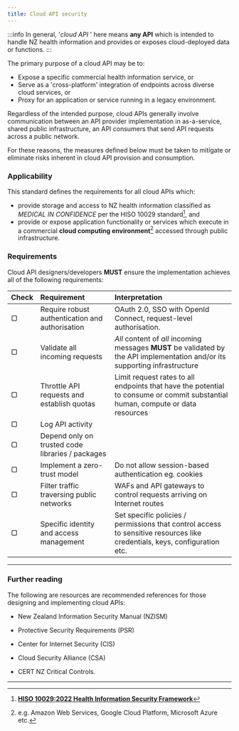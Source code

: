 ```yaml
---
title: Cloud API security
---
```




:::info
In general, '*cloud API* ' here means **any API** which is intended to handle NZ health information and provides or exposes cloud-deployed data or functions.
:::

The primary purpose of a cloud API may be to:

- Expose a specific commercial health information service, or
- Serve as a 'cross-platform' integration of endpoints across diverse cloud services, or
- Proxy for an application or service running in a legacy environment.

Regardless of the intended purpose, cloud APIs generally involve communication between an API provider implementation in as-a-service, shared public infrastructure, an API consumers that send API requests across a public network.

For these reasons, the measures defined below must be taken to mitigate or eliminate risks inherent in cloud API provision and consumption.

### Applicability

This standard defines the requirements for all cloud APIs which:

- provide storage and access to NZ health information classified as *MEDICAL IN CONFIDENCE* per the HISO 10029 standard[^1], and
- provide or expose application functionality or services which execute in a commercial **cloud computing environment**[^2] accessed through public infrastructure.

### Requirements

Cloud API designers/developers **MUST** ensure the implementation achieves all of the following requirements:

| Check | Requirement                                         | Interpretation                            |
| :---  | :-------------------------------------------------- | :---------------------------------------------------------------------------------------------------------------- |
|   ▢   | Require robust authentication and authorisation     | OAuth 2.0, SSO with OpenId Connect, request-level authorisation. |
|   ▢   | Validate all incoming requests                      | *All* content of *all* incoming messages **MUST** be validated by the API implementation and/or its supporting infrastructure |
|   ▢   | Throttle API requests and establish quotas          | Limit request rates to all endpoints that have the potential to consume or commit substantial human, compute or data resources |
|   ▢   | Log API activity                                    |  |Log all sensitive security operations, which includes but not limited to: failed authentication/authorisation attempts, data validation errors, and sensitive business operations.
|   ▢   | Depend only on trusted code libraries / packages    |  |Ensure third-party dependencies are regularly checked for known vulnerabilities, ideally in an automated manner within the CI/CD pipeline.  
|   ▢   | Implement a zero-trust model                        | Do not allow session-based authentication eg. cookies           |
|   ▢   | Filter traffic traversing public networks           | WAFs and API gateways to control requests arriving on Internet routes   |
|   ▢   | Specific identity and access management             | Set specific policies / permissions that control access to sensitive resources like credentials, keys, configuration etc. |

***

### Further reading

The following are resources are recommended references for those designing and implementing cloud APIs:

- New Zealand Information Security Manual (NZISM)

- Protective Security Requirements (PSR)

- Center for Internet Security (CIS)

- Cloud Security Alliance (CSA)

- CERT NZ Critical Controls.

***

[^1]: [**HISO 10029:2022 Health Information Security Framework**](https://consult.health.govt.nz/hiso/health-information-security-framework-update)

[^2]: e.g. Amazon Web Services, Google Cloud Platform, Microsoft Azure etc.
